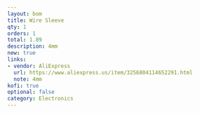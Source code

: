 ```yaml
---
layout: bom
title: Wire Sleeve
qty: 1
orders: 1
total: 1.89
description: 4mm
new: true
links:
- vendor: AliExpress
  url: https://www.aliexpress.us/item/3256804114652291.html
  note: 4mm
kofi: true
optional: false
category: Electronics
---
```

